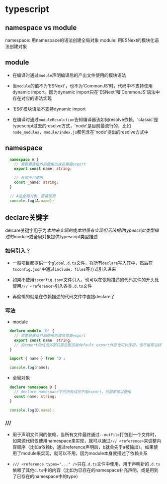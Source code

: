 # typescript


## namespace vs module
namespace: 用namespace的语法创建全局对象
module: 用ESNext的模块化语法创建对象


## module
* 在编译时通过`module`声明编译后的产出文件使用的模块语法

* 当`module`的值不为'ESNext'，也不为'CommonJS'时，代码中不支持使用dynamic import。因为dynamic import只在'ESNext'和'CommonJS'语法中存在对应的语法实现

* 'ES6'模块语法不支持dynamic import

* 在编译时通过`moduleResolution`告知编译器该如何resolve依赖，'classic'是typescript过去的resolve方式，'node'是目前最流行的，比如`node_modules`，`module/index.js`都包含在'node'提出的resolve方式中


## namespace

```typescript
  namespace A {
    // 需要暴露给外部使用的成员需要export
    export const name: string;

    // 外部不可使用
    const _name: string;
  }
```

```typescript
  // A是全局对象，直接使用
  console.log(A.name);
```


## declare关键字
delcare关键字用于为*本地未实现的*或*本地虽有实现但无法提供typescript类型描述的*module或全局对象提供typescript类型描述

### 如何引入？
* 一般项目都提供一个`global.d.ts`文件，将所有`declare`写入其中，然后在`tsconfig.json`中通过`include`，`files`等方式引入进来

* 如果不使用`tsconfig.json`文件引入，也可以在依赖描述的代码文件的开头处使用`/// <reference>`引入各类`.d.ts`文件

* 再偷懒的就是在依赖描述的代码文件中直接declare了

### 写法
* module
```typescript
  declare module 'D' {
    // 需要暴露给外部使用的成员需要export
    export const name: string;
    // 没export的成员外部只要后面没被default export外部也可以使用，但不推荐这样做
  }
```

```typescript
  import { name } from 'D';

  console.log(name);
```

* 全局对象
```typescript
  declare namespace D {
    // declare namespace下的所有成员不用export，外部都可以使用
    const name: string;
  }
```

```typescript
  console.log(D.name);
```


### /// <reference>

* 用于声明文件间的依赖，当所有文件最终通过`--outFile`打包到一个文件时，如果源代码仅使用namespace来实现，就可以通过`/// <reference>`来调整内容顺序（比如a依赖b，通过reference声明后，b就会先于a被输出）。如果使用了module来实现，就可以不用，因为module本身就描述了依赖关系

* `/// <reference types="..." />`只在`.d.ts`文件中使用，用于声明新的`.d.ts`依赖了其他`d.ts`中的内容（比如为已存在的namespace补充声明，或是用到了已存在的namespace中的type）
